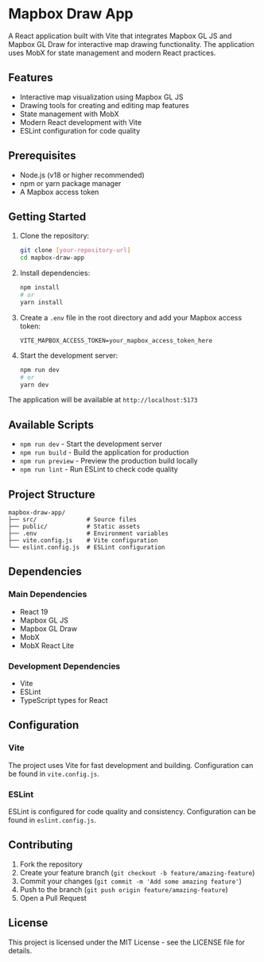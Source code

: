 # Mapbox Draw App

A React application built with Vite that integrates Mapbox GL JS and Mapbox GL Draw for interactive map drawing functionality. The application uses MobX for state management and modern React practices.

## Features

- Interactive map visualization using Mapbox GL JS
- Drawing tools for creating and editing map features
- State management with MobX
- Modern React development with Vite
- ESLint configuration for code quality

## Prerequisites

- Node.js (v18 or higher recommended)
- npm or yarn package manager
- A Mapbox access token

## Getting Started

1. Clone the repository:
   ```bash
   git clone [your-repository-url]
   cd mapbox-draw-app
   ```

2. Install dependencies:
   ```bash
   npm install
   # or
   yarn install
   ```

3. Create a `.env` file in the root directory and add your Mapbox access token:
   ```
   VITE_MAPBOX_ACCESS_TOKEN=your_mapbox_access_token_here
   ```

4. Start the development server:
   ```bash
   npm run dev
   # or
   yarn dev
   ```

The application will be available at `http://localhost:5173`

## Available Scripts

- `npm run dev` - Start the development server
- `npm run build` - Build the application for production
- `npm run preview` - Preview the production build locally
- `npm run lint` - Run ESLint to check code quality

## Project Structure

```
mapbox-draw-app/
├── src/              # Source files
├── public/           # Static assets
├── .env              # Environment variables
├── vite.config.js    # Vite configuration
└── eslint.config.js  # ESLint configuration
```

## Dependencies

### Main Dependencies
- React 19
- Mapbox GL JS
- Mapbox GL Draw
- MobX
- MobX React Lite

### Development Dependencies
- Vite
- ESLint
- TypeScript types for React

## Configuration

### Vite
The project uses Vite for fast development and building. Configuration can be found in `vite.config.js`.

### ESLint
ESLint is configured for code quality and consistency. Configuration can be found in `eslint.config.js`.

## Contributing

1. Fork the repository
2. Create your feature branch (`git checkout -b feature/amazing-feature`)
3. Commit your changes (`git commit -m 'Add some amazing feature'`)
4. Push to the branch (`git push origin feature/amazing-feature`)
5. Open a Pull Request

## License

This project is licensed under the MIT License - see the LICENSE file for details.
